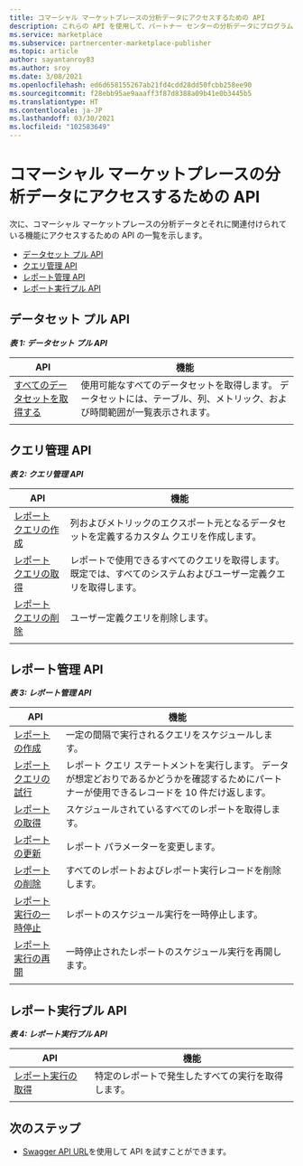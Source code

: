 ```yaml
---
title: コマーシャル マーケットプレースの分析データにアクセスするための API
description: これらの API を使用して、パートナー センターの分析データにプログラムからアクセスします。
ms.service: marketplace
ms.subservice: partnercenter-marketplace-publisher
ms.topic: article
author: sayantanroy83
ms.author: sroy
ms.date: 3/08/2021
ms.openlocfilehash: ed6d658155267ab21fd4cdd28dd50fcbb258ee90
ms.sourcegitcommit: f28ebb95ae9aaaff3f87d8388a09b41e0b3445b5
ms.translationtype: HT
ms.contentlocale: ja-JP
ms.lasthandoff: 03/30/2021
ms.locfileid: "102583649"
---
```

# <a name="apis-for-accessing-commercial-marketplace-analytics-data"></a>コマーシャル マーケットプレースの分析データにアクセスするための API

次に、コマーシャル マーケットプレースの分析データとそれに関連付けられている機能にアクセスするための API の一覧を示します。

- [データセット プル API](#dataset-pull-apis)
- [クエリ管理 API](#query-management-apis)
- [レポート管理 API](#report-management-apis)
- [レポート実行プル API](#report-execution-pull-apis)

## <a name="dataset-pull-apis"></a>データセット プル API

***表 1: データセット プル API***

| **API** | **機能** |
| --- | --- |
| [すべてのデータセットを取得する](analytics-api-get-all-datasets.md) | 使用可能なすべてのデータセットを取得します。 データセットには、テーブル、列、メトリック、および時間範囲が一覧表示されます。 |
|||

## <a name="query-management-apis"></a>クエリ管理 API

***表 2: クエリ管理 API***

| **API** | **機能** |
| --- | --- |
| [レポート クエリの作成](analytics-programmatic-access.md#create-report-query-api) | 列およびメトリックのエクスポート元となるデータセットを定義するカスタム クエリを作成します。 |
| [レポート クエリの取得](analytics-api-get-report-queries.md) | レポートで使用できるすべてのクエリを取得します。 既定では、すべてのシステムおよびユーザー定義クエリを取得します。 |
| [レポート クエリの削除](analytics-api-delete-report-queries.md) | ユーザー定義クエリを削除します。 |
|||

## <a name="report-management-apis"></a>レポート管理 API

***表 3: レポート管理 API***

| **API** | **機能** |
| --- | --- |
| [レポートの作成](analytics-programmatic-access.md#create-report-api) | 一定の間隔で実行されるクエリをスケジュールします。 |
| [レポート クエリの試行](analytics-api-try-report-queries.md) | レポート クエリ ステートメントを実行します。 データが想定どおりであるかどうかを確認するためにパートナーが使用できるレコードを 10 件だけ返します。 |
| [レポートの取得](analytics-api-get-report.md) | スケジュールされているすべてのレポートを取得します。 |
| [レポートの更新](analytics-api-update-report.md) | レポート パラメーターを変更します。 |
| [レポートの削除](analytics-api-delete-report.md) | すべてのレポートおよびレポート実行レコードを削除します。 |
| [レポート実行の一時停止](analytics-api-pause-report-executions.md) | レポートのスケジュール実行を一時停止します。 |
| [レポート実行の再開](analytics-api-resume-report-executions.md) | 一時停止されたレポートのスケジュール実行を再開します。 |
|||

## <a name="report-execution-pull-apis"></a>レポート実行プル API

***表 4: レポート実行プル API***

| **API** | **機能** |
| --- | --- |
| [レポート実行の取得](analytics-programmatic-access.md#get-report-executions-api) | 特定のレポートで発生したすべての実行を取得します。 |
|||

## <a name="next-steps"></a>次のステップ

- [Swagger API URL](https://api.partnercenter.microsoft.com/insights/v1/cmp/swagger/index.html)を使用して API を試すことができます。
